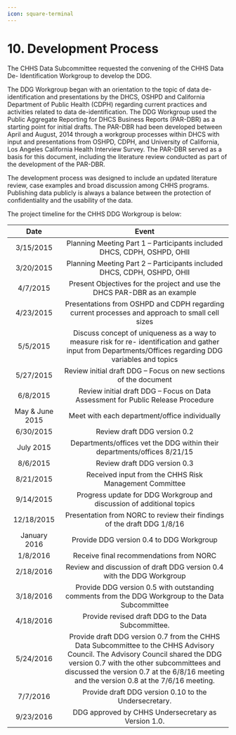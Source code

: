 ```yaml
---
icon: square-terminal
---
```


# 10. Development Process

The CHHS Data Subcommittee requested the convening of the CHHS Data De- Identification Workgroup to develop the DDG.

The DDG Workgroup began with an orientation to the topic of data de-identification and presentations by the DHCS, OSHPD and California Department of Public Health (CDPH) regarding current practices and activities related to data de-identification. The DDG Workgroup used the Public Aggregate Reporting for DHCS Business Reports (PAR-DBR) as a starting point for initial drafts. The PAR-DBR had been developed between April and August, 2014 through a workgroup processes within DHCS with input and presentations from OSHPD, CDPH, and University of California, Los Angeles California Health Interview Survey. The PAR-DBR served as a basis for this document, including the literature review conducted as part of the development of the PAR-DBR.

The development process was designed to include an updated literature review, case examples and broad discussion among CHHS programs. Publishing data publicly is always a balance between the protection of confidentiality and the usability of the data.

The project timeline for the CHHS DDG Workgroup is below:

<table data-full-width="true"><thead><tr><th width="128" align="center" valign="middle">Date</th><th width="800" align="center" valign="middle">Event</th></tr></thead><tbody><tr><td align="center" valign="middle">3/15/2015</td><td align="center" valign="middle">Planning Meeting Part 1 – Participants included DHCS, CDPH, OSHPD, OHII</td></tr><tr><td align="center" valign="middle">3/20/2015</td><td align="center" valign="middle">Planning Meeting Part 2 – Participants included DHCS, CDPH, OSHPD, OHII</td></tr><tr><td align="center" valign="middle">4/7/2015</td><td align="center" valign="middle">Present Objectives for the project and use the DHCS PAR-DBR as an example</td></tr><tr><td align="center" valign="middle">4/23/2015</td><td align="center" valign="middle">Presentations from OSHPD and CDPH regarding current processes and approach to small cell sizes</td></tr><tr><td align="center" valign="middle">5/5/2015</td><td align="center" valign="middle">Discuss concept of uniqueness as a way to measure risk for re- identification and gather input from Departments/Offices regarding DDG variables and topics</td></tr><tr><td align="center" valign="middle">5/27/2015</td><td align="center" valign="middle">Review initial draft DDG – Focus on new sections of the document</td></tr><tr><td align="center" valign="middle">6/8/2015</td><td align="center" valign="middle">Review initial draft DDG – Focus on Data Assessment for Public Release Procedure</td></tr><tr><td align="center" valign="middle">May &#x26; June 2015</td><td align="center" valign="middle">Meet with each department/office individually</td></tr><tr><td align="center" valign="middle">6/30/2015</td><td align="center" valign="middle">Review draft DDG version 0.2</td></tr><tr><td align="center" valign="middle">July 2015</td><td align="center" valign="middle">Departments/offices vet the DDG within their departments/offices 8/21/15</td></tr><tr><td align="center" valign="middle">8/6/2015</td><td align="center" valign="middle">Review draft DDG version 0.3</td></tr><tr><td align="center" valign="middle">8/21/2015</td><td align="center" valign="middle">Received input from the CHHS Risk Management Committee</td></tr><tr><td align="center" valign="middle">9/14/2015</td><td align="center" valign="middle">Progress update for DDG Workgroup and discussion of additional topics</td></tr><tr><td align="center" valign="middle">12/18/2015</td><td align="center" valign="middle">Presentation from NORC to review their findings of the draft DDG 1/8/16</td></tr><tr><td align="center" valign="middle">January 2016</td><td align="center" valign="middle">Provide DDG version 0.4 to DDG Workgroup</td></tr><tr><td align="center" valign="middle">1/8/2016</td><td align="center" valign="middle">Receive final recommendations from NORC</td></tr><tr><td align="center" valign="middle">2/18/2016</td><td align="center" valign="middle">Review and discussion of draft DDG version 0.4 with the DDG Workgroup</td></tr><tr><td align="center" valign="middle">3/18/2016</td><td align="center" valign="middle">Provide DDG version 0.5 with outstanding comments from the DDG Workgroup to the Data Subcommittee</td></tr><tr><td align="center" valign="middle">4/18/2016</td><td align="center" valign="middle">Provide revised draft DDG to the Data Subcommittee.</td></tr><tr><td align="center" valign="middle">5/24/2016</td><td align="center" valign="middle">Provide draft DDG version 0.7 from the CHHS Data Subcommittee to the CHHS Advisory Council. The Advisory Council shared the DDG version 0.7 with the other subcommittees and discussed the version 0.7 at the 6/8/16 meeting and the version 0.8 at the 7/6/16 meeting. </td></tr><tr><td align="center" valign="middle">7/7/2016</td><td align="center" valign="middle">Provide draft DDG version 0.10 to the Undersecretary.</td></tr><tr><td align="center" valign="middle">9/23/2016</td><td align="center" valign="middle">DDG approved by CHHS Undersecretary as Version 1.0.</td></tr></tbody></table>

